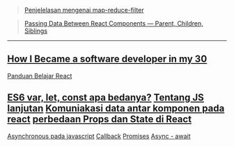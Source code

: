 > [Penjelelasan mengenai map-reduce-filter](https://www.freecodecamp.org/news/javascript-map-reduce-and-filter-explained-with-examples/)

> [Passing Data Between React Components — Parent, Children, Siblings](https://towardsdatascience.com/passing-data-between-react-components-parent-children-siblings-a64f89e24ecf)

---
[How I Became a software developer in my 30](https://blog.usejournal.com/how-i-became-a-software-developer-in-my-30s-without-a-tech-degree-or-any-relevant-work-experience-8110db355264)
---
[Panduan Belajar React](https://medium.com/coderupa/mau-belajar-react-di-2018-7e751b00af9c)

[ES6 var, let, const apa bedanya?](https://medium.com/coderupa/es6-var-let-const-apa-bedanya-1cd4daaee9f0)
[Tentang JS lanjutan](https://medium.com/coderupa/tagged/react)
[Komuniakasi data antar komponen pada react](https://medium.com/coderupa/komunikasi-data-antar-component-react-554c8834a3c1)
[perbedaan Props dan State di React](https://medium.com/coderupa/react-prop-state-apa-bedanya-7ee61df8257f)
---
[Asynchronous pada javascript](https://medium.com/coderupa/panduan-komplit-asynchronous-programming-pada-javascript-part-1-fca22279c056)
[Callback](https://medium.com/coderupa/panduan-komplit-asynchronous-programming-pada-javascript-part-2-callback-3a717df6cfdf)
[Promises](https://medium.com/coderupa/panduan-komplit-asynchronous-programming-pada-javascript-part-3-promise-819ce5d8b3c)
[Async - await](https://medium.com/coderupa/panduan-komplit-asynchronous-programming-pada-javascript-part-4-async-await-fc504c344238)

